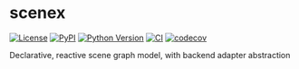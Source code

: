 # scenex

[![License](https://img.shields.io/pypi/l/scenex.svg?color=green)](https://github.com/tlambert03/scenex/raw/main/LICENSE)
[![PyPI](https://img.shields.io/pypi/v/scenex.svg?color=green)](https://pypi.org/project/scenex)
[![Python Version](https://img.shields.io/pypi/pyversions/scenex.svg?color=green)](https://python.org)
[![CI](https://github.com/tlambert03/scenex/actions/workflows/ci.yml/badge.svg)](https://github.com/tlambert03/scenex/actions/workflows/ci.yml)
[![codecov](https://codecov.io/gh/tlambert03/scenex/branch/main/graph/badge.svg)](https://codecov.io/gh/tlambert03/scenex)

Declarative, reactive scene graph model, with backend adapter abstraction
